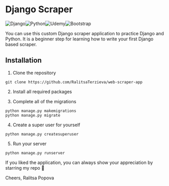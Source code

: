 # Django Scraper

![Django](https://img.shields.io/badge/django-%23092E20.svg?style=for-the-badge&logo=django&logoColor=white)![Python](https://img.shields.io/badge/python-3670A0?style=for-the-badge&logo=python&logoColor=ffdd54)![Udemy](https://img.shields.io/badge/Udemy-A435F0?style=for-the-badge&logo=Udemy&logoColor=white)![Bootstrap](https://img.shields.io/badge/bootstrap-%23563D7C.svg?style=for-the-badge&logo=bootstrap&logoColor=white)


You can use this custom Django scraper application to practice Django and Python. It is a beginner step for learning how to write your first Django based scraper.

## Installation

1. Clone the repository

```
git clone https://github.com/RalitsaTerzieva/web-scraper-app
``` 

2. Install all required packages

3. Complete all of the migrations

```
python manage.py makemigrations
python manage.py migrate
```

4. Create a super user for yourself

```
python manage.py createsuperuser
```

5. Run your server

```
python manage.py runserver
```

If you liked the application, you can always show your appreciation by starring my repo 💫

Cheers, Ralitsa Popova
